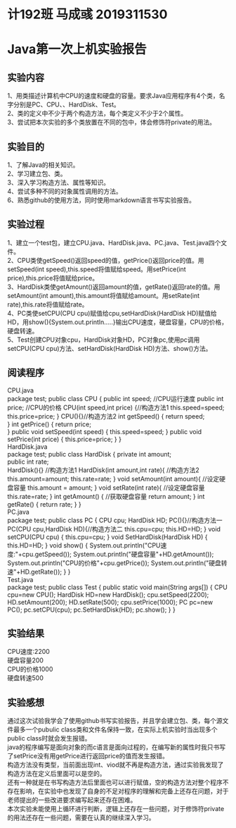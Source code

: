 # 计192班 马成彧 2019311530<br/>
# Java第一次上机实验报告<br/>
## 实验内容<br/>
1、用类描述计算机中CPU的速度和硬盘的容量。要求Java应用程序有4个类，名字分别是PC、CPU、、HardDisk、Test。<br/>
2、类的定义中不少于两个构造方法，每个类定义不少于2个属性。<br/>
3、尝试把本次实验的多个类放置在不同的包中，体会修饰符private的用法。<br/>
## 实验目的<br/>
1、了解Java的相关知识。<br/>
2、学习建立包、类。<br/>
3、深入学习构造方法、属性等知识。<br/>
4、尝试多种不同的对象属性调用的方法。<br/>
6、熟悉github的使用方法，同时使用markdown语言书写实验报告。<br/>
## 实验过程<br/>
1、建立一个test包，建立CPU.java、HardDisk.java、PC.java、Test.java四个文件。<br/>
2、CPU类使getSpeed()返回speed的值，getPrice()返回price的值。用setSpeed(int speed),this.speed将值赋给speed。用setPrice(int price),this.price将值赋给price。<br/>
3、HardDisk类使getAmount()返回amount的值，getRate()返回rate的值。用setAmount(int amount),this.amount将值赋给amount。用setRate(int rate),this.rate将值赋给rate。<br/>
4、PC类使setCPU(CPU cpu)赋值给cpu,setHardDisk(HardDisk HD)赋值给HD，用show(){System.out.println.....}输出CPU速度，硬盘容量，CPU的价格，硬盘转速。<br/>
5、Test创建CPU对象cpu，HardDisk对象HD，PC对象pc,使用pc调用setCPU(CPU cpu)方法、setHardDisk(HardDisk HD)方法、show()方法。<br/>
## 阅读程序<br/>
CPU.java<br/>
package test;
public class CPU {
public int speed;      //CPU运行速度
public int price;  //CPU的价格
CPU(int speed,int price) {//构造方法1
this.speed=speed;
this.price=price;
}
CPU(){}//构造方法2
int getSpeed() {
return speed;	
}
int getPrice() {
return price;	
}
public void setSpeed(int speed) {
	this.speed=speed;
}
public void setPrice(int price) {
	this.price=price;
}
}<br/>
HardDisk.java<br/>
package test;
public class HardDisk {
	private int amount;          
	public int rate;       
	HardDisk(){}                           //构造方法1
	HardDisk(int amount,int rate){    //构造方法2
		this.amount=amount;
		this.rate=rate;
	}
	void setAmount(int amount){       //设定硬盘容量
		this.amount = amount;
	}
	void setRate(int rate){       //设定硬盘容量
		this.rate=rate;
	}
	int getAmount() {            //获取硬盘容量
		return amount;
	}
	int getRate() {
		return rate;
	}
}<br/>
PC.java<br/>
package test;
public class PC {
CPU cpu;
HardDisk HD;
PC(){}//构造方法一
PC(CPU cpu,HardDisk HD){//构造方法二
	this.cpu=cpu;
	this.HD=HD;
}
void setCPU(CPU cpu) {
	this.cpu=cpu;
}
void SetHardDisk(HardDisk HD) {
	this.HD=HD;
}
void show() {
	System.out.println("CPU速度:"+cpu.getSpeed());
	System.out.println("硬盘容量"+HD.getAmount());
	System.out.println("CPU的价格"+cpu.getPrice());
	System.out.println("硬盘转速"+HD.getRate());
}
}<br/>
Test.java<br/>
package test;
public class Test {
public static void main(String args[]) {
	CPU cpu=new CPU();
	HardDisk HD=new HardDisk();
	cpu.setSpeed(2200);
	HD.setAmount(200);
	HD.setRate(500);
	cpu.setPrice(1000);
	PC pc=new PC();
	pc.setCPU(cpu);
	pc.SetHardDisk(HD);
	pc.show();
}
}<br/>
## 实验结果<br/>
CPU速度:2200<br/>
硬盘容量200<br/>
CPU的价格1000<br/>
硬盘转速500<br/>
## 实验感想<br/>
通过这次试验我学会了使用github书写实验报告，并且学会建立包、类，每个源文件最多一个pubulic class类和文件名保持一致，在实际上机实验时当出现多个public class时就会发生报错。<br/>
java的程序编写是面向对象的而c语言是面向过程的，在编写新的属性时我只书写了setPrice没有用getPrice进行返回price的值而发生报错。<br/>
构造方法没有类型，当前面出现int、viod就不再是构造方法，通过实验我发现了构造方法在定义后里面可以是空的。<br/>
还有一种就是在书写构造方法后里面也可以进行赋值，空的构造方法对整个程序不存在影响，在实验中也发现了自身的不足对程序的理解和完备上还存在问题，对于老师提出的一些改进要求编写起来还存在困难。<br/>
本次实验未能使用上循环进行判断，逻辑上还存在一些问题，对于修饰符private的用法还存在一些问题，需要在认真的继续深入学习。<br/>
